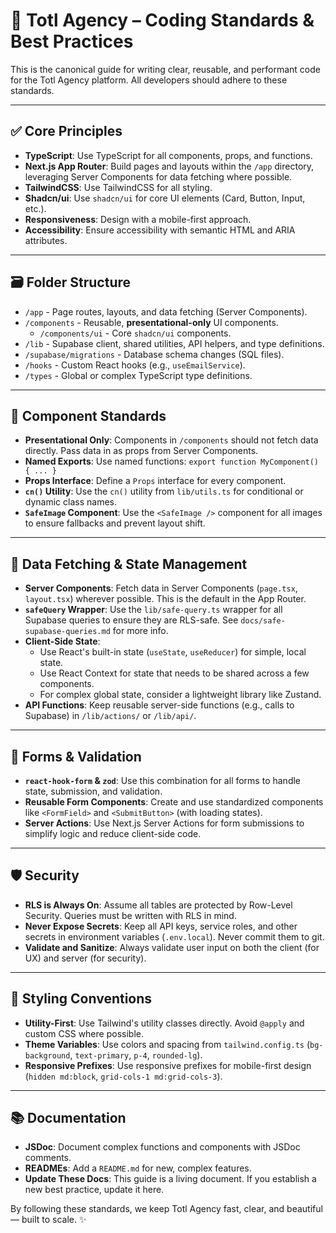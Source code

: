 # 🧠 Totl Agency – Coding Standards & Best Practices

This is the canonical guide for writing clear, reusable, and performant code for the Totl Agency platform. All developers should adhere to these standards.

---

## ✅ Core Principles

- **TypeScript**: Use TypeScript for all components, props, and functions.
- **Next.js App Router**: Build pages and layouts within the `/app` directory, leveraging Server Components for data fetching where possible.
- **TailwindCSS**: Use TailwindCSS for all styling.
- **Shadcn/ui**: Use `shadcn/ui` for core UI elements (Card, Button, Input, etc.).
- **Responsiveness**: Design with a mobile-first approach.
- **Accessibility**: Ensure accessibility with semantic HTML and ARIA attributes.

---

## 🗃 Folder Structure

- `/app` - Page routes, layouts, and data fetching (Server Components).
- `/components` - Reusable, **presentational-only** UI components.
  - `/components/ui` - Core `shadcn/ui` components.
- `/lib` - Supabase client, shared utilities, API helpers, and type definitions.
- `/supabase/migrations` - Database schema changes (SQL files).
- `/hooks` - Custom React hooks (e.g., `useEmailService`).
- `/types` - Global or complex TypeScript type definitions.

---

## 🧩 Component Standards

- **Presentational Only**: Components in `/components` should not fetch data directly. Pass data in as props from Server Components.
- **Named Exports**: Use named functions: `export function MyComponent() { ... }`
- **Props Interface**: Define a `Props` interface for every component.
- **`cn()` Utility**: Use the `cn()` utility from `lib/utils.ts` for conditional or dynamic class names.
- **`SafeImage` Component**: Use the `<SafeImage />` component for all images to ensure fallbacks and prevent layout shift.

---

## 🌊 Data Fetching & State Management

- **Server Components**: Fetch data in Server Components (`page.tsx`, `layout.tsx`) wherever possible. This is the default in the App Router.
- **`safeQuery` Wrapper**: Use the `lib/safe-query.ts` wrapper for all Supabase queries to ensure they are RLS-safe. See `docs/safe-supabase-queries.md` for more info.
- **Client-Side State**:
  - Use React's built-in state (`useState`, `useReducer`) for simple, local state.
  - Use React Context for state that needs to be shared across a few components.
  - For complex global state, consider a lightweight library like Zustand.
- **API Functions**: Keep reusable server-side functions (e.g., calls to Supabase) in `/lib/actions/` or `/lib/api/`.

---

## 📝 Forms & Validation

- **`react-hook-form` & `zod`**: Use this combination for all forms to handle state, submission, and validation.
- **Reusable Form Components**: Create and use standardized components like `<FormField>` and `<SubmitButton>` (with loading states).
- **Server Actions**: Use Next.js Server Actions for form submissions to simplify logic and reduce client-side code.

---

## 🛡️ Security

- **RLS is Always On**: Assume all tables are protected by Row-Level Security. Queries must be written with RLS in mind.
- **Never Expose Secrets**: Keep all API keys, service roles, and other secrets in environment variables (`.env.local`). Never commit them to git.
- **Validate and Sanitize**: Always validate user input on both the client (for UX) and server (for security).

---

## 💅 Styling Conventions

- **Utility-First**: Use Tailwind's utility classes directly. Avoid `@apply` and custom CSS where possible.
- **Theme Variables**: Use colors and spacing from `tailwind.config.ts` (`bg-background`, `text-primary`, `p-4`, `rounded-lg`).
- **Responsive Prefixes**: Use responsive prefixes for mobile-first design (`hidden md:block`, `grid-cols-1 md:grid-cols-3`).

---

## 📚 Documentation

- **JSDoc**: Document complex functions and components with JSDoc comments.
- **READMEs**: Add a `README.md` for new, complex features.
- **Update These Docs**: This guide is a living document. If you establish a new best practice, update it here.

By following these standards, we keep Totl Agency fast, clear, and beautiful — built to scale. ✨
